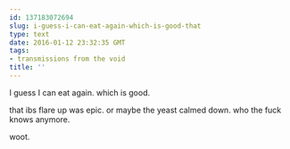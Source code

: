 ```yaml
---
id: 137183072694
slug: i-guess-i-can-eat-again-which-is-good-that
type: text
date: 2016-01-12 23:32:35 GMT
tags:
- transmissions from the void
title: ''
---
```

I guess I can eat again. which is good. 

that ibs flare up was epic. or maybe the yeast calmed down. who the fuck knows anymore. 

woot.